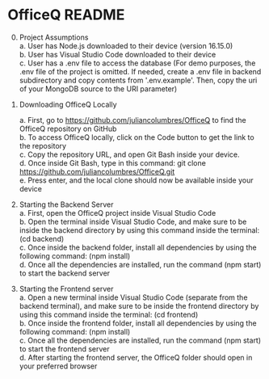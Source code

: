# OfficeQ README

0. Project Assumptions <br> 
   a. User has Node.js downloaded to their device (version 16.15.0) <br>
   b. User has Visual Studio Code downloaded to their device <br>
   c. User has a .env file to access the database (For demo purposes, the .env file of the project is omitted. If needed, create a .env file in backend subdirectory and copy contents from '.env.example'. Then, copy the uri of your MongoDB source to the URI parameter) <br>

1. Downloading OfficeQ Locally

   a. First, go to https://github.com/juliancolumbres/OfficeQ to find the OfficeQ repository on GitHub <br>
   b. To access OfficeQ locally, click on the Code button to get the link to the repository <br>
   c. Copy the repository URL, and open Git Bash inside your device. <br>
   d. Once inside Git Bash, type in this command: git clone https://github.com/juliancolumbres/OfficeQ.git <br>
   e. Press enter, and the local clone should now be available inside your device
   
2. Starting the Backend Server<br>
   a. First, open the OfficeQ project inside Visual Studio Code <br>
   b. Open the terminal inside Visual Studio Code, and make sure to be inside the backend directory by using this command inside the terminal: (cd backend) <br>
   c. Once inside the backend folder, install all dependencies by using the following command: (npm install) <br>
   d. Once all the dependencies are installed, run the command (npm start) to start the backend server <br>

3. Starting the Frontend server<br>
   a. Open a new terminal inside Visual Studio Code (separate from the backend terminal), and make sure to be inside the frontend directory by using this command inside the terminal: (cd frontend) <br>
   b. Once inside the frontend folder, install all dependencies by using the following command: (npm install) <br>
   c. Once all the dependencies are installed, run the command (npm start) to start the frontend server<br>
   d. After starting the frontend server, the OfficeQ folder should open in your preferred browser<br>

